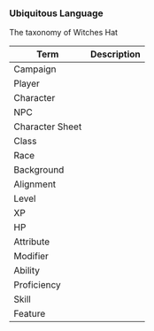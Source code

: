 ### Ubiquitous Language

The taxonomy of Witches Hat

Term  | Description
------------- | -------------
Campaign  | 
Player  | 
Character | 
NPC |
Character Sheet |
Class |
Race |
Background |
Alignment |
Level |
XP |
HP |
Attribute |
Modifier |
Ability |
Proficiency |
Skill |
Feature | 